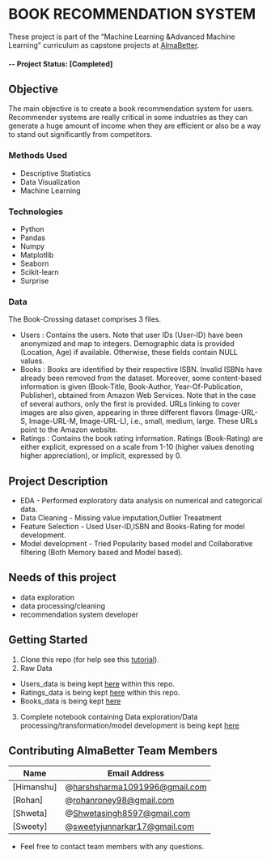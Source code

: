 # BOOK RECOMMENDATION SYSTEM
These project is part of the “Machine Learning &Advanced Machine Learning” curriculum as capstone projects at [AlmaBetter](https://www.almabetter.com/). 

#### -- Project Status: [Completed]

## Objective<br>
The main objective is to create a book recommendation system for users. Recommender systems are really critical in some industries as they can generate a huge
amount of income when they are efficient or also be a way to stand out significantly from competitors. 


### Methods Used
* Descriptive Statistics
* Data Visualization
* Machine Learning


### Technologies
* Python
* Pandas
* Numpy
* Matplotlib
* Seaborn
* Scikit-learn
* Surprise

### Data
The Book-Crossing dataset comprises 3 files.
* Users : 
Contains the users. Note that user IDs (User-ID) have been anonymized and map to
integers. Demographic data is provided (Location, Age) if available. Otherwise, these
fields contain NULL values.
* Books : 
Books are identified by their respective ISBN. Invalid ISBNs have already been removed
from the dataset. Moreover, some content-based information is given (Book-Title,
Book-Author, Year-Of-Publication, Publisher), obtained from Amazon Web
Services. Note that in the case of several authors, only the first is provided. URLs linking
to cover images are also given, appearing in three different flavors (Image-URL-S,
Image-URL-M, Image-URL-L), i.e., small, medium, large. These URLs point to the
Amazon website.
* Ratings :
Contains the book rating information. Ratings (Book-Rating) are either explicit,
expressed on a scale from 1-10 (higher values denoting higher appreciation), or implicit,
expressed by 0.

## Project Description
* EDA - Performed exploratory data analysis on numerical and categorical data.
* Data Cleaning - Missing value imputation,Outlier Treaatment
* Feature Selection - Used User-ID,ISBN and Books-Rating for model development.
* Model development - Tried Popularity based model and Collaborative filtering (Both Memory based and Model based).


## Needs of this project

- data exploration
- data processing/cleaning
- recommendation system developer

## Getting Started

1. Clone this repo (for help see this [tutorial](https://help.github.com/articles/cloning-a-repository/)).
2. Raw Data 
* Users_data is being kept [here](https://github.com/Harsh1091996/Book-Recommendation-System/blob/main/Users.csv) within this repo.
* Ratings_data is being kept [here](https://github.com/Harsh1091996/Book-Recommendation-System/blob/main/Ratings.csv) within this repo.
* Books_data is being kept [here](https://drive.google.com/file/d/1phmZ4_TzhGi40dPPU_bN_Mz8Bxlhe4d9/view?usp=sharing) 
    
3. Complete notebook containing Data exploration/Data processing/transformation/model development is being kept [here](https://github.com/Harsh1091996/Book-Recommendation-System/blob/cb7aab70db7b7effe4457e66c2fc26b6e85f64c4/Book_Recommendation_System.ipynb)
 




## Contributing AlmaBetter Team Members


|Name     |  Email Address   | 
|---------|-----------------|
|[Himanshu]| @harshsharma1091996@gmail.com        |
|[Rohan]|     @rohanroney98@gmail.com    |
|[Shweta]| @Shwetasingh8597@gmail.com        |
|[Sweety]|     @sweetyjunnarkar17@gmail.com    |

* Feel free to contact team members with any questions.
